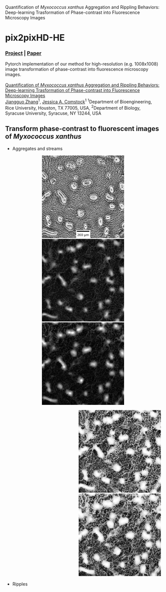 Quantification of *Myxococcus xanthus* Aggregation and Rippling Behaviors: Deep-learning Trasformation of Phase-contrast into Fluorescence Microscopy Images

# pix2pixHD-HE
### [Project](https://github.com/IgoshinLab/pix2pixHD-HE/) | [Paper]() <br>
Pytorch implementation of our method for high-resolution (e.g. 1008x1008) image transformation of phase-contrast into fluorescence microscopy images. <br><br>
[Quantification of *Myxococcus xanthus* Aggregation and Rippling Behaviors: Deep-learning Trasformation of Phase-contrast into Fluorescence Microscopy Images](https://github.com/IgoshinLab/pix2pixHD-HE/)  
 [Jiangguo Zhang](https://JiangguoZhang.github.io/)<sup>1</sup>, [Jessica A. Comstock]()<sup>1</sup>
 <sup>1</sup>Department of Bioengineering, Rice University, Houston, TX 77005, USA, <sup>2</sup>Department of Biology, Syracuse University, Syracuse, NY 13244, USA  

## Transform phase-contrast to fluorescent images of *Myxococcus xanthus*
- Aggregates and streams
<p align='center'>
  <img title="Input phase-contrast image" src='imgs/aggregate/4g.png' width='266'/>
  <img title="Fluorescent image" src='imgs/aggregate/4a.png' width='266'/>
  <img title="Synthesized image" src='imgs/aggregate/4b.png' width='266'/>
</p>
<p align='right'>
  <img title="Histogram equalized fluorescent image" src='imgs/aggregate/4d.png' width='266'/>
  <img title="Histogram equalized synthesized image" src='imgs/aggregate/4e.png' width='266'/>
</p>

- Ripples
